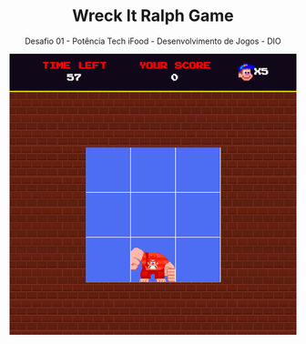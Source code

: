 <h1 align="center">Wreck It Ralph Game</h1>
<p align="center">Desafio 01 - Potência Tech iFood - Desenvolvimento de Jogos - DIO
</p>
<p align="center">
  <img src="./public/screenshot.png" width="1000">
</p>
